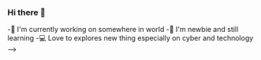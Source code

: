 ### Hi there 👋

-🔭 I'm currently working on somewhere in world
-🌱 I'm newbie and still learning
-:computer: Love to explores new thing especially on cyber and technology
-->
